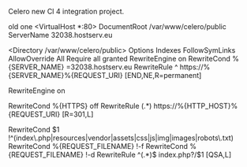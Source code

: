 Celero new CI 4 integration project.

old one
<VirtualHost *:80>
  DocumentRoot /var/www/celero/public
  ServerName 32038.hostserv.eu

  <Directory /var/www/celero/public>
    Options Indexes FollowSymLinks
    AllowOverride All
    Require all granted
  </Directory>
RewriteEngine on
RewriteCond %{SERVER_NAME} =32038.hostserv.eu
RewriteRule ^ https://%{SERVER_NAME}%{REQUEST_URI} [END,NE,R=permanent]
</VirtualHost>

<IfModule mod_rewrite.c>
RewriteEngine on

RewriteCond %{HTTPS} off
RewriteRule (.*) https://%{HTTP_HOST}%{REQUEST_URI} [R=301,L]

RewriteCond $1 !^(index\.php|resources|vendor|assets|css|js|img|images|robots\.txt)
RewriteCond %{REQUEST_FILENAME} !-f
RewriteCond %{REQUEST_FILENAME} !-d
RewriteRule ^(.*)$ index.php?/$1 [QSA,L]
</IfModule>
